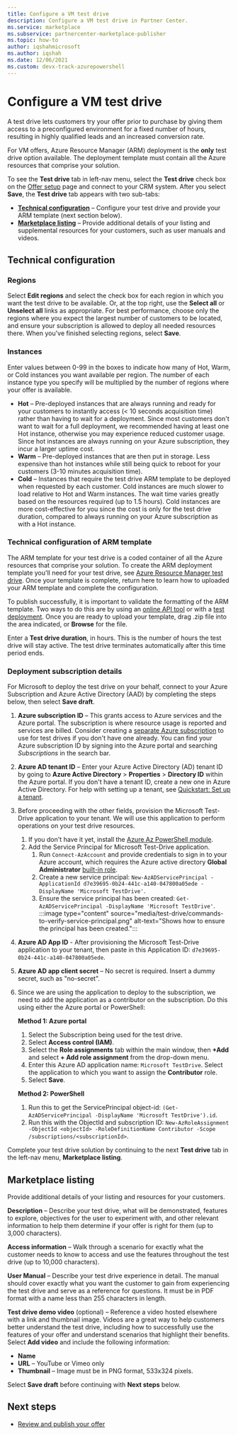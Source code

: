 ```yaml
---
title: Configure a VM test drive
description: Configure a VM test drive in Partner Center.
ms.service: marketplace
ms.subservice: partnercenter-marketplace-publisher
ms.topic: how-to
author: iqshahmicrosoft
ms.author: iqshah
ms.date: 12/06/2021
ms.custom: devx-track-azurepowershell
---
```


# Configure a VM test drive

A test drive lets customers try your offer prior to purchase by giving them access to a preconfigured environment for a fixed number of hours, resulting in highly qualified leads and an increased conversion rate.

For VM offers, Azure Resource Manager (ARM) deployment is the **only** test drive option available. The deployment template must contain all the Azure resources that comprise your solution.

To see the **Test drive** tab in left-nav menu, select the **Test drive** check box on the [Offer setup](azure-vm-offer-setup.md#test-drive-optional) page and connect to your CRM system. After you select **Save**, the **Test drive** tab appears with two sub-tabs:

- **[Technical configuration](#technical-configuration)** – Configure your test drive and provide your ARM template (next section below).
- **[Marketplace listing](#marketplace-listing)** – Provide additional details of your listing and supplemental resources for your customers, such as user manuals and videos.

## Technical configuration

### Regions

Select **Edit regions** and select the check box for each region in which you want the test drive to be available. Or, at the top right, use the **Select all** or **Unselect all** links as appropriate. For best performance, choose only the regions where you expect the largest number of customers to be located, and ensure your subscription is allowed to deploy all needed resources there. When you've finished selecting regions, select **Save**.

### Instances

Enter values between 0-99 in the boxes to indicate how many of Hot, Warm, or Cold instances you want available per region. The number of each instance type you specify will be multiplied by the number of regions where your offer is available.

- **Hot** – Pre-deployed instances that are always running and ready for your customers to instantly access (< 10 seconds acquisition time) rather than having to wait for a deployment. Since most customers don't want to wait for a full deployment, we recommended having at least one Hot instance, otherwise you may experience reduced customer usage. Since hot instances are always running on your Azure subscription, they incur a larger uptime cost.
- **Warm** – Pre-deployed instances that are then put in storage. Less expensive than hot instances while still being quick to reboot for your customers (3-10 minutes acquisition time).
- **Cold** – Instances that require the test drive ARM template to be deployed when requested by each customer. Cold instances are much slower to load relative to Hot and Warm instances. The wait time varies greatly based on the resources required (up to 1.5 hours). Cold instances are more cost-effective for you since the cost is only for the test drive duration, compared to always running on your Azure subscription as with a Hot instance.

### Technical configuration of ARM template

The ARM template for your test drive is a coded container of all the Azure resources that comprise your solution. To create the ARM deployment template you'll need for your test drive, see [Azure Resource Manager test drive](azure-resource-manager-test-drive.md#write-the-test-drive-template). Once your template is complete, return here to learn how to uploaded your ARM template and complete the configuration.

To publish successfully, it is important to validate the formatting of the ARM template. Two ways to do this are by using an [online API tool](/rest/api/resources/deployments/validate) or with a [test deployment](../azure-resource-manager/templates/deploy-portal.md). Once you are ready to upload your template, drag .zip file into the area indicated, or **Browse** for the file.

Enter a **Test drive duration**, in hours. This is the number of hours the test drive will stay active. The test drive terminates automatically after this time period ends.

### Deployment subscription details

For Microsoft to deploy the test drive on your behalf, connect to your Azure Subscription and Azure Active Directory (AAD) by completing the steps below, then select **Save draft**.

1. **Azure subscription ID** – This grants access to Azure services and the Azure portal. The subscription is where resource usage is reported and services are billed. Consider creating a [separate Azure subscription](../cost-management-billing/manage/create-subscription.md) to use for test drives if you don't have one already. You can find your Azure subscription ID by signing into the Azure portal and searching *Subscriptions* in the search bar.
2. **Azure AD tenant ID** – Enter your Azure Active Directory (AD) tenant ID by going to **Azure Active Directory** > **Properties** > **Directory ID** within the Azure portal. If you don't have a tenant ID, create a new one in Azure Active Directory. For help with setting up a tenant, see [Quickstart: Set up a tenant](../active-directory/develop/quickstart-create-new-tenant.md).
3. Before proceeding with the other fields, provision the Microsoft Test-Drive application to your tenant. We will use this application to perform operations on your test drive resources.
    1. If you don't have it yet, install the [Azure Az PowerShell module](/powershell/azure/install-az-ps).
    2. Add the Service Principal for Microsoft Test-Drive application.
        1. Run `Connect-AzAccount` and provide credentials to sign in to your Azure account, which requires the Azure active directory **Global Administrator** [built-in role](../active-directory/roles/permissions-reference.md).
        2. Create a new service principal: `New-AzADServicePrincipal -ApplicationId d7e39695-0b24-441c-a140-047800a05ede -DisplayName 'Microsoft TestDrive'`.
        3. Ensure the service principal has been created: `Get-AzADServicePrincipal -DisplayName 'Microsoft TestDrive'`.
            :::image type="content" source="media/test-drive/commands-to-verify-service-principal.png" alt-text="Shows how to ensure the principal has been created.":::
1. **Azure AD App ID** - After provisioning the Microsoft Test-Drive application to your tenant, then paste in this Application ID: `d7e39695-0b24-441c-a140-047800a05ede`.
1. **Azure AD app client secret** – No secret is required. Insert a dummy secret, such as "no-secret".
1. Since we are using the application to deploy to the subscription, we need to add the application as a contributor on the subscription. Do this using either the Azure portal or PowerShell:

    **Method 1: Azure portal**

    1. Select the Subscription being used for the test drive.
    2. Select **Access control (IAM)**.
    3. Select the **Role assignments** tab within the main window, then **+Add** and select **+ Add role assignment** from the drop-down menu.
    4. Enter this Azure AD application name: `Microsoft TestDrive`. Select the application to which you want to assign the **Contributor** role.
    5. Select **Save**.

    **Method 2: PowerShell**

    1. Run this to get the ServicePrincipal object-id: `(Get-AzADServicePrincipal -DisplayName 'Microsoft TestDrive').id`.
    2. Run this with the ObjectId and subscription ID: `New-AzRoleAssignment -ObjectId <objectId> -RoleDefinitionName Contributor -Scope /subscriptions/<subscriptionId>`.

Complete your test drive solution by continuing to the next **Test drive** tab in the left-nav menu, **Marketplace listing**.

## Marketplace listing

Provide additional details of your listing and resources for your customers.

**Description** – Describe your test drive, what will be demonstrated, features to explore, objectives for the user to experiment with, and other relevant information to help them determine if your offer is right for them (up to 3,000 characters).

**Access information** – Walk through a scenario for exactly what the customer needs to know to access and use the features throughout the test drive (up to 10,000 characters).

**User Manual** – Describe your test drive experience in detail. The manual should cover exactly what you want the customer to gain from experiencing the test drive and serve as a reference for questions. It must be in PDF format with a name less than 255 characters in length.

**Test drive demo video** (optional) – Reference a video hosted elsewhere with a link and thumbnail image. Videos are a great way to help customers better understand the test drive, including how to successfully use the features of your offer and understand scenarios that highlight their benefits. Select **Add video** and include the following information:

- **Name**
- **URL** – YouTube or Vimeo only
- **Thumbnail** – Image must be in PNG format, 533x324 pixels.

Select **Save draft** before continuing with **Next steps** below.

## Next steps

- [Review and publish your offer](review-publish-offer.md)